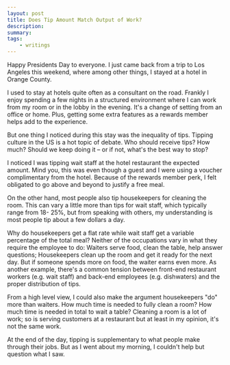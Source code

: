 ```yaml
---
layout: post
title: Does Tip Amount Match Output of Work?
description:
summary:
tags:
    - writings
---
```


Happy Presidents Day to everyone. I just came back from a trip to Los Angeles this weekend, where among other things, I stayed at a hotel in Orange County.

I used to stay at hotels quite often as a consultant on the road. Frankly I enjoy spending a few nights in a structured environment where I can work from my room or in the lobby in the evening. It's a change of setting from an office or home. Plus, getting some extra features as a rewards member helps add to the experience.

But one thing I noticed during this stay was the inequality of tips. Tipping culture in the US is a hot topic of debate. Who should receive tips? How much? Should we keep doing it – or if not, what's the best way to stop?

I noticed I was tipping wait staff at the hotel restaurant the expected amount. Mind you, this was even though a guest and I were using a voucher complimentary from the hotel. Because of the rewards member perk, I felt obligated to go above and beyond to justify a free meal.

On the other hand, most people also tip housekeepers for cleaning the room. This can vary a little more than tips for wait staff, which typically range from 18- 25%, but from speaking with others, my understanding is most people tip about a few dollars a day.

Why do housekeepers get a flat rate while wait staff get a variable percentage of the total meal? Neither of the occupations vary in what they require the employee to do: Waiters serve food, clean the table, help answer questions; Housekeepers clean up the room and get it ready for the next day. But if someone spends more on food, the waiter earns even more. As another example, there's a common tension between front-end restaurant workers (e.g. wait staff) and back-end employees (e.g. dishwaters) and the proper distribution of tips.

From a high level view, I could also make the argument housekeepers "do" more than waiters. How much time is needed to fully clean a room? How much time is needed in total to wait a table? Cleaning a room is a lot of work; so is serving customers at a restaurant but at least in my opinion, it's not the same work.

At the end of the day, tipping is supplementary to what people make through their jobs. But as I went about my morning, I couldn't help but question what I saw.
